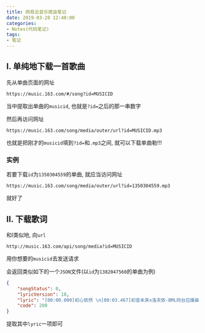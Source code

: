```yaml
---
title: 网易云音乐爬虫笔记
date: 2019-03-28 12:40:00
categories:
- Notes(代码笔记)
tags:
- 笔记
---
```


## I. 单纯地下载一首歌曲

先从单曲页面的网址

    https://music.163.com/#/song?id=MUSICID

当中提取出单曲的`musicid`, 也就是`?id=`之后的那一串数字

然后再访问网址

    https://music.163.com/song/media/outer/url?id=MUSICID.mp3

也就是把刚才的`musicid`填到`?id=`和`.mp3`之间, 就可以下载单曲勒!!!

### 实例

若要下载`id`为`1350304559`的单曲, 就应当访问网址

    https://music.163.com/song/media/outer/url?id=1350304559.mp3

就好了

## II. 下载歌词

和I类似地, 向`url`

    http://music.163.com/api/song/media?id=MUSICID

用你想要的`musicid`去发送请求

会返回类似如下的一个`JSON`文件(以`id`为`1382047560`的单曲为例)

```json
{
    "songStatus": 0,
    "lyricVersion": 18,
    "lyric": "[00:00.000]初心依然 \n[00:03.467]初音未来x洛天依-BML同台应援曲- \n[00:09.023]词曲编：米库喵 \n[00:14.570]贝司：人形兎 \n[00:18.620]混音：Digifan \n[00:22.198]当眼睛适应黑暗（依） \n[00:25.010]当回家变得困难 \n[00:27.823]当漂泊无法靠岸 \n[00:30.623]当人生已走过一半 \n[00:33.548]当生活没有答案（初） \n[00:36.384]当遗忘成为习惯 \n[00:39.399]独自闪耀着的最后灯盏 \n[00:42.999]如今还能否点燃 \n[00:46.137]插画：深雪、柴艾、P子、浅蓝、淇酱 \n[00:51.819]视频：猫の梦（TS映画） \n[00:56.497]当梦想开始灰暗（依） \n[00:59.322]当身心疲惫不堪 \n[01:02.235]当期待成为负担 \n[01:05.115]当快乐已不再简单 \n[01:07.950]当笑容逐渐消散（初） \n[01:10.763]当泪水偶尔泛滥 \n[01:13.643]曾经追逐着的那份灿烂 \n[01:17.164]是否还初心依然 \n[01:19.807] \n[01:22.823]仰望（依） \n[01:24.623]粲然的星河 \n[01:26.176]曾是我们一笔笔勾勒 \n[01:28.954]展开了翅膀 \n[01:31.486]去梦在的地方 \n[01:34.331]回想（初） \n[01:36.176]一路的坎坷 \n[01:37.515]也由我们一步步踏过 \n[01:40.406]未熄的心火 \n[01:42.903]仍在传递永不陷落 \n[01:52.275] \n[01:56.539]当梦想开始灰暗（依） \n[01:59.305]当身心疲惫不堪 \n[02:02.219]当期待成为负担 \n[02:05.043]当快乐已不再简单 \n[02:07.957]当笑容逐渐消散（初） \n[02:10.747]当泪水偶尔泛滥 \n[02:13.593]曾经追逐着的那份灿烂 \n[02:17.159]是否还初心依然 \n[02:19.784] \n[02:21.157]也会彷徨失措（依） \n[02:23.080]也会难过 \n[02:25.792]不知该做什么（初） \n[02:28.661]不知为什么在（初）坚持着（合） \n[02:31.956]当你对我说（依） \n[02:34.376]不必太看重结果（初） \n[02:37.277]于这一刻拯救我（合） \n[02:42.161] \n[02:42.847]仰望（依） \n[02:44.635]粲然的星河 \n[02:46.143]曾是我们一笔笔勾勒 \n[02:49.022]展开了翅膀 \n[02:51.543]去梦在的地方 \n[02:54.265]回想（初） \n[02:56.076]一路的坎坷 \n[02:57.573]也由我们一步步踏过 \n[03:00.431]未熄的心火 \n[03:02.917]仍在传递永不落 \n[03:05.919] \n[03:06.258]体会着普通的喜怒哀乐（合） \n[03:09.396]一半生命一半装订成册 \n[03:12.231]即使未来要做一人行者 \n[03:15.099]也不相信真会迎来那世末 \n[03:17.957]在深海中少女独自漂泊 \n[03:20.747]拼尽全力用爱言叶诉说 \n[03:23.661]不在现实中逃避着自我 \n[03:26.439]哪怕消失也为你而歌",
    "code": 200
}
```

提取其中`lyric`一项即可
